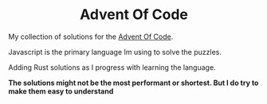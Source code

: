 <p align="center">
  <h1 align="center">Advent Of Code</h1>
</p>

My collection of solutions for the [Advent Of Code](https://adventofcode.com/).

Javascript is the primary language Im using to solve the puzzles.

Adding Rust solutions as I progress with learning the language.

**The solutions might not be the most performant or shortest. But I do try to make them easy to understand**